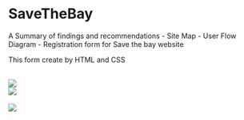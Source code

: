# SaveTheBay

A Summary of findings and recommendations - Site Map - User Flow Diagram - Registration form for Save the bay website

This form create by HTML and CSS

 <br>
 <a href=""><img src="https://github.com/ajamzbox001/save-the-bay/blob/d99b1aeca3d7cca96cef77dbd96ea09cec7f2c98/image2.png" /></a>
 <br>
 <a href=""><img src="https://github.com/ajamzbox001/save-the-bay/blob/861244d061517e46cd4b1be5f5cbce3398580ea5/image1.png" /></a>
 <br>
 <br>
 <a href=""><img src="https://github.com/ajamzbox001/save-the-bay/blob/861244d061517e46cd4b1be5f5cbce3398580ea5/image3.png" /></a>
